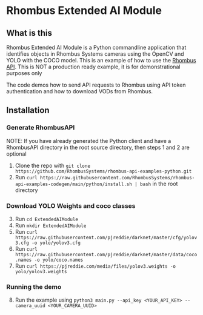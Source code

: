 # Rhombus Extended AI Module

## What is this
Rhombus Extended AI Module is a Python commandline application that identifies objects in Rhombus Systems cameras using the OpenCV and YOLO with the COCO model. This is an example of how to use the [Rhombus API](https://apidocs.rhombussystems.com/reference). This is NOT a production ready example, it is for demonstrational purposes only

The code demos how to send API requests to Rhombus using API token authentication and how to download VODs from Rhombus.


## Installation

### Generate RhombusAPI

NOTE: If you have already generated the Python client and have a RhombusAPI directory in the root source directory, then steps 1 and 2 are optional

1. Clone the repo with `git clone https://github.com/RhombusSystems/rhombus-api-examples-python.git` 
2. Run `curl https://raw.githubusercontent.com/RhombusSystems/rhombus-api-examples-codegen/main/python/install.sh | bash` in the root directory

### Download YOLO Weights and coco classes
3. Run `cd ExtendedAIModule`
4. Run `mkdir ExtendedAIModule`
5. Run `curl https://raw.githubusercontent.com/pjreddie/darknet/master/cfg/yolov3.cfg -o yolo/yolov3.cfg`
6. Run `curl https://raw.githubusercontent.com/pjreddie/darknet/master/data/coco.names -o yolo/coco.names`
7. Run `curl https://pjreddie.com/media/files/yolov3.weights -o yolo/yolov3.weights`

### Running the demo

8. Run the example using `python3 main.py --api_key <YOUR_API_KEY> --camera_uuid <YOUR_CAMERA_UUID>`
